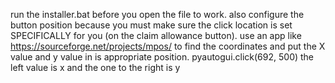 run the installer.bat before you open the file to work. also configure the button position because you must make sure the click location is set SPECIFICALLY for you (on the claim allowance button). use an app like https://sourceforge.net/projects/mpos/ to find the coordinates and put the X value and y value in is appropriate position.
pyautogui.click(692, 500) the left value is x and the one to the right is y
